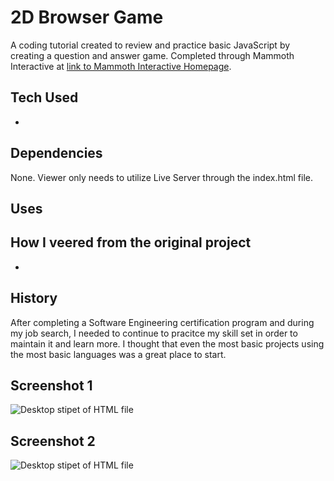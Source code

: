 # 2D Browser Game

A coding tutorial created to review and practice basic JavaScript by creating a question and answer game. Completed through Mammoth Interactive at [link to Mammoth Interactive Homepage](https://training.mammothinteractive.com/courses).

## Tech Used
- 

## Dependencies
None. Viewer only needs to utilize Live Server through the index.html file.

## Uses


## How I veered from the original project
- 

## History
After completing a Software Engineering certification program and during my job search, I needed to continue to pracitce my skill set in order to maintain it and learn more. I thought that even the most basic projects using the most basic languages was a great place to start.

## Screenshot 1
![Desktop stipet of HTML file](assests/images/JSGame1.png)

## Screenshot 2
![Desktop stipet of HTML file](assests/images/JSGame2.png)
